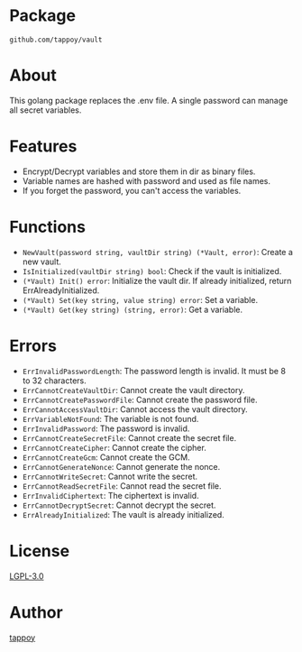 # Package
`github.com/tappoy/vault`

# About
This golang package replaces the .env file. A single password can manage all secret variables.

# Features
- Encrypt/Decrypt variables and store them in dir as binary files.
- Variable names are hashed with password and used as file names.
- If you forget the password, you can't access the variables.

# Functions
- `NewVault(password string, vaultDir string) (*Vault, error)`: Create a new vault.
- `IsInitialized(vaultDir string) bool`: Check if the vault is initialized.
- `(*Vault) Init() error`: Initialize the vault dir. If already initialized, return ErrAlreadyInitialized.
- `(*Vault) Set(key string, value string) error`: Set a variable.
- `(*Vault) Get(key string) (string, error)`: Get a variable.

# Errors
- `ErrInvalidPasswordLength`: The password length is invalid. It must be 8 to 32 characters.
- `ErrCannotCreateVaultDir`: Cannot create the vault directory.
- `ErrCannotCreatePasswordFile`: Cannot create the password file.
- `ErrCannotAccessVaultDir`: Cannot access the vault directory.
- `ErrVariableNotFound`: The variable is not found.
- `ErrInvalidPassword`: The password is invalid.
- `ErrCannotCreateSecretFile`: Cannot create the secret file.
- `ErrCannotCreateCipher`: Cannot create the cipher.
- `ErrCannotCreateGcm`: Cannot create the GCM.
- `ErrCannotGenerateNonce`: Cannot generate the nonce.
- `ErrCannotWriteSecret`: Cannot write the secret.
- `ErrCannotReadSecretFile`: Cannot read the secret file.
- `ErrInvalidCiphertext`: The ciphertext is invalid.
- `ErrCannotDecryptSecret`: Cannot decrypt the secret.
- `ErrAlreadyInitialized`: The vault is already initialized.

# License
[LGPL-3.0](LICENSE)

# Author
[tappoy](https://github.com/tappoy)
